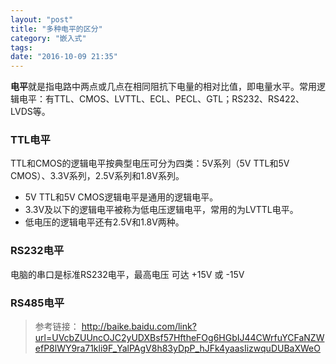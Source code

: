 ```yaml
---
layout: "post"
title: "多种电平的区分"
category: "嵌入式"
tags: 
date: "2016-10-09 21:35"
---
```


**电平**就是指电路中两点或几点在相同阻抗下电量的相对比值，即电量水平。常用逻辑电平：有TTL、CMOS、LVTTL、ECL、PECL、GTL；RS232、RS422、LVDS等。

### TTL电平

TTL和CMOS的逻辑电平按典型电压可分为四类：5V系列（5V TTL和5V CMOS）、3.3V系列，2.5V系列和1.8V系列。

- 5V TTL和5V CMOS逻辑电平是通用的逻辑电平。
- 3.3V及以下的逻辑电平被称为低电压逻辑电平，常用的为LVTTL电平。
- 低电压的逻辑电平还有2.5V和1.8V两种。


<!-- more -->



### RS232电平

电脑的串口是标准RS232电平，最高电压 可达 +15V 或 -15V

### RS485电平


> 参考链接：
> http://baike.baidu.com/link?url=UVcbZUUncOJC2yUDXBsf57HftheFOg6HGbIJ44CWrfuYCFaNZWefP8lWY9ra71kli9F_YalPAgV8h83yDpP_hJFk4yaasIizwquDUBaXWeO
